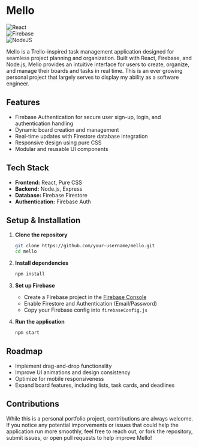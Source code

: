# Mello  

![React](https://img.shields.io/badge/react-%2320232a.svg?style=for-the-badge&logo=react&logoColor=%2361DAFB)  
![Firebase](https://img.shields.io/badge/firebase-a08021?style=for-the-badge&logo=firebase&logoColor=ffcd34)  
![NodeJS](https://img.shields.io/badge/node.js-6DA55F?style=for-the-badge&logo=node.js&logoColor=white)  

Mello is a Trello-inspired task management application designed for seamless project planning and organization. Built with React, Firebase, and Node.js, Mello provides an intuitive interface for users to create, organize, and manage their boards and tasks in real time. This is an ever growing personal project that largely serves to display my ability as a software engineer.

## Features  

- Firebase Authentication for secure user sign-up, login, and authentication handling  
- Dynamic board creation and management  
- Real-time updates with Firestore database integration  
- Responsive design using pure CSS  
- Modular and reusable UI components  

## Tech Stack  

- **Frontend:** React, Pure CSS  
- **Backend:** Node.js, Express  
- **Database:** Firebase Firestore  
- **Authentication:** Firebase Auth  

## Setup & Installation  

1. **Clone the repository**  
   ```sh
   git clone https://github.com/your-username/mello.git
   cd mello
   ```

2. **Install dependencies**  
   ```sh
   npm install
   ```

3. **Set up Firebase**  
   - Create a Firebase project in the [Firebase Console](https://console.firebase.google.com/)  
   - Enable Firestore and Authentication (Email/Password)  
   - Copy your Firebase config into `firebaseConfig.js`  

4. **Run the application**  
   ```sh
   npm start
   ```

## Roadmap  

- Implement drag-and-drop functionality  
- Improve UI animations and design consistency  
- Optimize for mobile responsiveness  
- Expand board features, including lists, task cards, and deadlines  

## Contributions  

While this is a personal portfolio project, contributions are always welcome. If you notice any potential imporvements or issues that could help the application run more smoothly, feel free to reach out, or fork the repository, submit issues, or open pull requests to help improve Mello!

